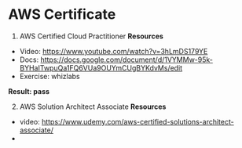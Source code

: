 # AWS Certificate

1. AWS Certified Cloud Practitioner
**Resources**
- Video: https://www.youtube.com/watch?v=3hLmDS179YE
- Docs: https://docs.google.com/document/d/1VYMMw-95k-BYHaITwpuQa1FQ6VUa9OUYmCUgBYKdvMs/edit
- Exercise: whizlabs <br/>

**Result: pass**

2. AWS Solution Architect Associate
**Resources**
- video: https://www.udemy.com/aws-certified-solutions-architect-associate/
- 

